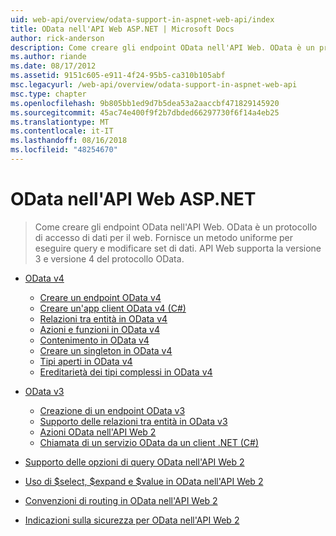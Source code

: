 ```yaml
---
uid: web-api/overview/odata-support-in-aspnet-web-api/index
title: OData nell'API Web ASP.NET | Microsoft Docs
author: rick-anderson
description: Come creare gli endpoint OData nell'API Web. OData è un protocollo di accesso di dati per il web. Fornisce un metodo uniforme per eseguire query e modificare set di dati. Web API s...
ms.author: riande
ms.date: 08/17/2012
ms.assetid: 9151c605-e911-4f24-95b5-ca310b105abf
msc.legacyurl: /web-api/overview/odata-support-in-aspnet-web-api
msc.type: chapter
ms.openlocfilehash: 9b805bb1ed9d7b5dea53a2aaccbf471829145920
ms.sourcegitcommit: 45ac74e400f9f2b7dbded66297730f6f14a4eb25
ms.translationtype: MT
ms.contentlocale: it-IT
ms.lasthandoff: 08/16/2018
ms.locfileid: "48254670"
---
```

<a name="odata-in-aspnet-web-api"></a>OData nell'API Web ASP.NET
====================
> Come creare gli endpoint OData nell'API Web. OData è un protocollo di accesso di dati per il web. Fornisce un metodo uniforme per eseguire query e modificare set di dati. API Web supporta la versione 3 e versione 4 del protocollo OData.


- [OData v4](odata-v4/index.md)

    - [Creare un endpoint OData v4](odata-v4/create-an-odata-v4-endpoint.md)
    - [Creare un'app client OData v4 (C#)](odata-v4/create-an-odata-v4-client-app.md)
    - [Relazioni tra entità in OData v4](odata-v4/entity-relations-in-odata-v4.md)
    - [Azioni e funzioni in OData v4](odata-v4/odata-actions-and-functions.md)
    - [Contenimento in OData v4](odata-v4/odata-containment-in-web-api-22.md)
    - [Creare un singleton in OData v4](odata-v4/using-a-singleton-in-an-odata-endpoint-in-web-api-22.md)
    - [Tipi aperti in OData v4](odata-v4/use-open-types-in-odata-v4.md)
    - [Ereditarietà dei tipi complessi in OData v4](odata-v4/complex-type-inheritance-in-odata-v4.md)
- [OData v3](odata-v3/index.md)

    - [Creazione di un endpoint OData v3](odata-v3/creating-an-odata-endpoint.md)
    - [Supporto delle relazioni tra entità in OData v3](odata-v3/working-with-entity-relations.md)
    - [Azioni OData nell'API Web 2](odata-v3/odata-actions.md)
    - [Chiamata di un servizio OData da un client .NET (C#)](odata-v3/calling-an-odata-service-from-a-net-client.md)
- [Supporto delle opzioni di query OData nell'API Web 2](supporting-odata-query-options.md)
- [Uso di $select, $expand e $value in OData nell'API Web 2](using-select-expand-and-value.md)
- [Convenzioni di routing in OData nell'API Web 2](odata-routing-conventions.md)
- [Indicazioni sulla sicurezza per OData nell'API Web 2](odata-security-guidance.md)
